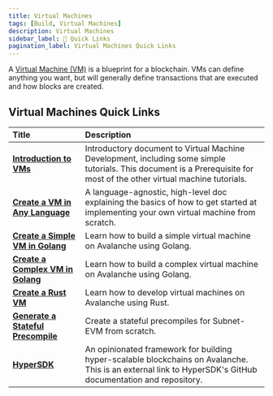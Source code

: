 ```yaml
---
title: Virtual Machines
tags: [Build, Virtual Machines]
description: Virtual Machines 
sidebar_label: 🔗 Quick Links
pagination_label: Virtual Machines Quick Links
---
```


A [Virtual Machine (VM)](/learn/avalanche/virtual-machines) is a blueprint for a
blockchain. VMs can define anything you want, but will generally define transactions that are 
executed and how blocks are created.

## Virtual Machines Quick Links

| Title      | Description |
| :------------------------------------------------- | :-------------------------------------------------------------------------------------------------------------------------------------------------- |
| [**Introduction to VMs**](/build/vm/intro.md) | Introductory document to Virtual Machine Development, including some simple tutorials. This document is a Prerequisite for most of the other virtual machine tutorials. |
| [**Create a VM in Any Language**](/build/vm/create/any-lang-vm.md)  | A language-agnostic, high-level doc explaining the basics of how to get started at implementing your own virtual machine from scratch.|
| [**Create a Simple VM in Golang**](/build/vm/create/golang-vm-simple.md)      | Learn how to build a simple virtual machine  on Avalanche using Golang. |
| [**Create a Complex VM in Golang**](/build/vm/create/golang-vm-complex.md)      | Learn how to build a complex virtual machine on Avalanche using Golang. |
| [**Create a Rust VM**](/build/vm/create/rust-vm.md)      | Learn how to develop virtual machines on Avalanche using Rust. |
| [**Generate a Stateful Precompile**](/build/vm/evm/intro.md)      | Create a stateful precompiles for Subnet-EVM from scratch. |
| [**HyperSDK**](https://github.com/ava-labs/hypersdk#readme)      | An opinionated framework for building hyper-scalable blockchains on Avalanche. This is an external link to HyperSDK's GitHub documentation and repository.|
